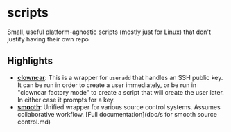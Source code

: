 scripts
=======

Small, useful platform-agnostic scripts (mostly just for Linux) that don't justify having their own repo

Highlights
----------
* **[clowncar](clowncar)**: This is a wrapper for `useradd` that handles an
  SSH public key.  It can be run in order to create a user immediately, or be
  run in "clowncar factory mode" to create a script that will create the user
  later.  In either case it prompts for a key.
* **[smooth](smooth)**: Unified wrapper for various source control systems.  Assumes collaborative workflow.  [Full documentation](doc/s for smooth source control.md)
